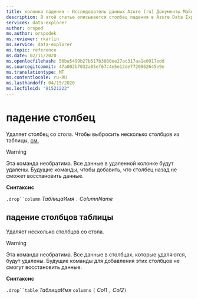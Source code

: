 ```yaml
---
title: колонка падения - Исследователь данных Azure (ru) Документы Майкрософт
description: В этой статье описывается столбец падения в Azure Data Explorer.
services: data-explorer
author: orspod
ms.author: orspodek
ms.reviewer: rkarlin
ms.service: data-explorer
ms.topic: reference
ms.date: 02/11/2020
ms.openlocfilehash: 56ba5499b27b517b3080ee27ac317aa1e0917edd
ms.sourcegitcommit: 47a002b7032a05ef67c4e5e12de7720062645e9e
ms.translationtype: MT
ms.contentlocale: ru-RU
ms.lasthandoff: 04/15/2020
ms.locfileid: "81521222"
---
```

# <a name="drop-column"></a>падение столбец

Удаляет столбец со стола.
Чтобы выбросить несколько столбцов из таблицы, [см.](#drop-table-columns)

> [!WARNING]
> Эта команда необратима. Все данные в удаленной колонке будут удалены.
> Будущие команды, чтобы добавить, что столбец назад не сможет восстановить данные.

**Синтаксис**

`.drop``column` *ТаблицаИмя* `.` *ColumnName*

## <a name="drop-table-columns"></a>падение столбцов таблицы

Удаляет несколько столбцов со стола.

> [!WARNING]
> Эта команда необратима. Все данные в столбцах, которые удаляются, будут удалены.
> Будущие команды для добавления этих столбцов не смогут восстановить данные.

**Синтаксис**

`.drop``table` *ТаблицаИмя* `columns` `(` *Col1* `,` *Col2*`)`